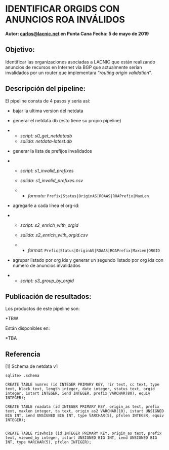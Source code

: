 # IDENTIFICAR ORGIDS CON ANUNCIOS ROA INVÁLIDOS

**Autor: carlos@lacnic.net en Punta Cana**
**Fecha: 5 de mayo de 2019**

## Objetivo:

Identificar las organizaciones asociadas a LACNIC que están realizando anuncios de recursos en Internet vía BGP que actualmente serían invalidados por un router que implementara “*routing origin validation*”.

## Descripción del pipeline:

El pipeline consta de 4 pasos y sería así:

- bajar la ultima version del netdata
- generar el netdata.db (esto tiene su propio pipeline)
- - *script: s0_get_netdatadb*
  - *salida: netdata-latest.db*

- generar la lista de prefijos invalidados

- - *script: s1_invalid_prefixes*

  - *salida: s1_invalid_prefixes.csv*

  - - *formato:*  ```Prefix|Status|OriginAS|ROAAS|ROAPrefix|MaxLen```

- agregarle a cada línea el org-id:

- - *script: s2_enrich_with_orgid*

  - *salida: s2_enrich_with_orgid.csv*

  - - *format:*  ```Prefix|Status|OriginAS|ROAAS|ROAPrefix|MaxLen|ORGID```

- agrupar listado por org ids y generar un segundo listado por org ids con número de anuncios invalidados

- - *script: s3_group_by_orgid*



## Publicación de resultados:

Los productos de este pipeline son:

*TBW

Están disponibles en:

*TBA

## Referencia

[1] Schema de netdata v1



```sqlite
sqlite> .schema

CREATE TABLE numres (id INTEGER PRIMARY KEY, rir text, cc text, type text, block text, length integer, date integer, status text, orgid integer, istart INTEGER, iend INTEGER, prefix VARCHAR(80), equiv INTEGER);

CREATE TABLE roadata (id INTEGER PRIMARY KEY, origin_as text, prefix text, maxlen integer, ta text, origin_as2 VARCHAR(10), istart UNSIGNED BIG INT, iend UNSIGNED BIG INT, type VARCHAR(5), pfxlen INTEGER, equiv INTEGER);


CREATE TABLE riswhois (id INTEGER PRIMARY KEY, origin_as text, prefix text, viewed_by integer, istart UNSIGNED BIG INT, iend UNSIGNED BIG INT, type VARCHAR(5), pfxlen INTEGER);

```

